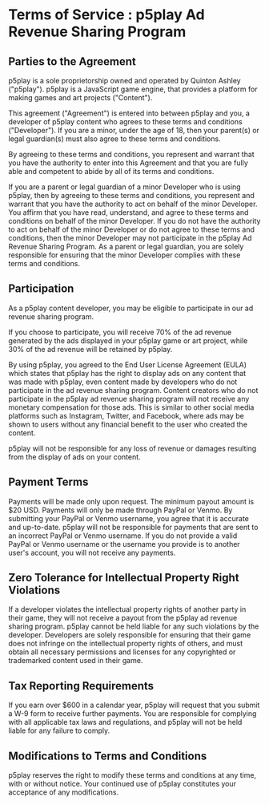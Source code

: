 # Terms of Service : p5play Ad Revenue Sharing Program

## Parties to the Agreement

p5play is a sole proprietorship owned and operated by Quinton Ashley ("p5play"). p5play is a JavaScript game engine, that provides a platform for making games and art projects ("Content").

This agreement ("Agreement") is entered into between p5play and you, a developer of p5play content who agrees to these terms and conditions ("Developer"). If you are a minor, under the age of 18, then your parent(s) or legal guardian(s) must also agree to these terms and conditions.

By agreeing to these terms and conditions, you represent and warrant that you have the authority to enter into this Agreement and that you are fully able and competent to abide by all of its terms and conditions.

If you are a parent or legal guardian of a minor Developer who is using p5play, then by agreeing to these terms and conditions, you represent and warrant that you have the authority to act on behalf of the minor Developer. You affirm that you have read, understand, and agree to these terms and conditions on behalf of the minor Developer. If you do not have the authority to act on behalf of the minor Developer or do not agree to these terms and conditions, then the minor Developer may not participate in the p5play Ad Revenue Sharing Program. As a parent or legal guardian, you are solely responsible for ensuring that the minor Developer complies with these terms and conditions.

## Participation

As a p5play content developer, you may be eligible to participate in our ad revenue sharing program.

If you choose to participate, you will receive 70% of the ad revenue generated by the ads displayed in your p5play game or art project, while 30% of the ad revenue will be retained by p5play.

By using p5play, you agreed to the End User License Agreement (EULA) which states that p5play has the right to display ads on any content that was made with p5play, even content made by developers who do not participate in the ad revenue sharing program. Content creators who do not participate in the p5play ad revenue sharing program will not receive any monetary compensation for those ads. This is similar to other social media platforms such as Instagram, Twitter, and Facebook, where ads may be shown to users without any financial benefit to the user who created the content.

p5play will not be responsible for any loss of revenue or damages resulting from the display of ads on your content.

## Payment Terms

Payments will be made only upon request. The minimum payout amount is $20 USD. Payments will only be made through PayPal or Venmo. By submitting your PayPal or Venmo username, you agree that it is accurate and up-to-date. p5play will not be responsible for payments that are sent to an incorrect PayPal or Venmo username. If you do not provide a valid PayPal or Venmo username or the username you provide is to another user's account, you will not receive any payments.

## Zero Tolerance for Intellectual Property Right Violations

If a developer violates the intellectual property rights of another party in their game, they will not receive a payout from the p5play ad revenue sharing program. p5play cannot be held liable for any such violations by the developer. Developers are solely responsible for ensuring that their game does not infringe on the intellectual property rights of others, and must obtain all necessary permissions and licenses for any copyrighted or trademarked content used in their game.

## Tax Reporting Requirements

If you earn over $600 in a calendar year, p5play will request that you submit a W-9 form to receive further payments. You are responsible for complying with all applicable tax laws and regulations, and p5play will not be held liable for any failure to comply.

## Modifications to Terms and Conditions

p5play reserves the right to modify these terms and conditions at any time, with or without notice. Your continued use of p5play constitutes your acceptance of any modifications.
